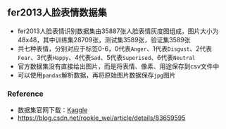 ## fer2013人脸表情数据集

- fer2013人脸表情识别数据集由35887张人脸表情灰度图组成，图片大小为48x48，其中训练集28709张，测试集3589张，验证集3589张
- 共七种表情，分别对应于标签0-6，0代表`Anger`、1代表`Disgust`、2代表`Fear`、3代表`Happy`、4代表`Sad`、5代表`Superised`、6代表`Neutral`
- 官方数据集没有直接给出图片，而是将表情、像素、用途保存到csv文件中
- 可以使用`pandas`解析数据，再将原始图片数据保存`jpg`图片

### Reference

- 数据集官网下载：[Kaggle](<https://www.kaggle.com/c/challenges-in-representation-learning-facial-expression-recognition-challenge/data>)
- <https://blog.csdn.net/rookie_wei/article/details/83659595>

